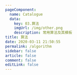 ```yaml
---
pageComponent: 
  name: Catalogue
  data: 
    key: 03.算法
    imgUrl: /img/other.png
    description: 常用算法及其模板
title: 算法
date: 2020-03-11 21:50:55
permalink: /algorithm
sidebar: false
article: false
comment: false
editLink: false
---
```

